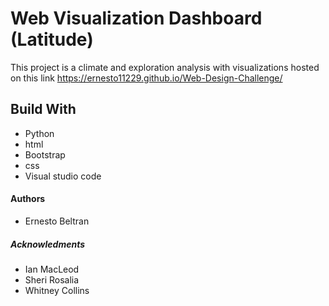 #  Web Visualization Dashboard (Latitude) 

This project is a climate and exploration analysis with visualizations hosted on this link https://ernesto11229.github.io/Web-Design-Challenge/
## Build With 
* Python
* html
* Bootstrap
* css
* Visual studio code
#### Authors
* Ernesto Beltran
##### Acknowledments
* Ian MacLeod
* Sheri Rosalia
* Whitney Collins

